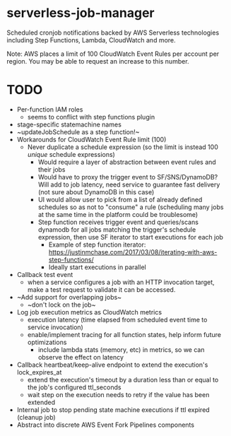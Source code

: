 # serverless-job-manager

Scheduled cronjob notifications backed by AWS Serverless technologies including Step Functions, Lambda, CloudWatch and more.

Note: AWS places a limit of 100 CloudWatch Event Rules per account per region. You may be able to request an increase to this number.

# TODO

* Per-function IAM roles
  - seems to conflict with step functions plugin
* stage-specific statemachine names
* ~updateJobSchedule as a step function!~
* Workarounds for CloudWatch Event Rule limit (100)
  - Never duplicate a schedule expression (so the limit is instead 100 _unique_ schedule expressions)
    - Would require a layer of abstraction between event rules and their jobs
    - Would have to proxy the trigger event to SF/SNS/DynamoDB? Will add to job latency, need service to guarantee fast delivery (not sure about DynamoDB in this case)
    - UI would allow user to pick from a list of already defined schedules so as not to "consume" a rule (scheduling many jobs at the same time in the platform could be troublesome)
    - Step function receives trigger event and queries/scans dynamodb for all jobs matching the trigger's schedule expression, then use SF iterator to start executions for each job
      - Example of step function iterator: https://justinmchase.com/2017/03/08/iterating-with-aws-step-functions/
      - Ideally start executions in parallel
* Callback test event
  - when a service configures a job with an HTTP invocation target, make a test request to validate it can be accessed.
* ~Add support for overlapping jobs~
  - ~don't lock on the job~
* Log job execution metrics as CloudWatch metrics
  - execution latency (time elapsed from scheduled event time to service invocation)
  - enable/implement tracing for all function states, help inform future optimizations
    - include lambda stats (memory, etc) in metrics, so we can observe the effect on latency
* Callback heartbeat/keep-alive endpoint to extend the execution's lock_expires_at
  - extend the execution's timeout by a duration less than or equal to the job's configured ttl_seconds
  - wait step on the execution needs to retry if the value has been extended
* Internal job to stop pending state machine executions if ttl expired (cleanup job)
* Abstract into discrete AWS Event Fork Pipelines components
